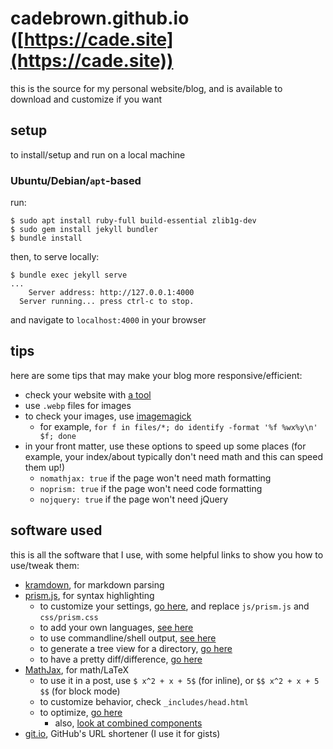 # cadebrown.github.io ([https://cade.site](https://cade.site))

this is the source for my personal website/blog, and is available to download and customize if you want

## setup

to install/setup and run on a local machine

### Ubuntu/Debian/`apt`-based

run:

```shell
$ sudo apt install ruby-full build-essential zlib1g-dev
$ sudo gem install jekyll bundler
$ bundle install
```

then, to serve locally:

```shell
$ bundle exec jekyll serve
...
    Server address: http://127.0.0.1:4000
  Server running... press ctrl-c to stop.
```

and navigate to `localhost:4000` in your browser


## tips

here are some tips that may make your blog more responsive/efficient:

  * check your website with [a tool](https://developers.google.com/speed/pagespeed/insights/)
  * use `.webp` files for images
  * to check your images, use [imagemagick](https://imagemagick.org/script/identify.php)
    * for example, `for f in files/*; do identify -format '%f %wx%y\n' $f; done`
  * in your front matter, use these options to speed up some places (for example, your index/about typically don't need math and this can speed them up!)
    * `nomathjax: true` if the page won't need math formatting
    * `noprism: true` if the page won't need code formatting
    * `nojquery: true` if the page won't need jQuery

## software used

this is all the software that I use, with some helpful links to show you how to use/tweak them:

  * [kramdown](https://kramdown.gettalong.org/syntax.html), for markdown parsing
  * [prism.js](https://prismjs.com/), for syntax highlighting
    * to customize your settings, [go here](https://prismjs.com/download.html), and replace `js/prism.js` and `css/prism.css`
    * to add your own languages, [see here](https://prismjs.com/extending.html)
    * to use commandline/shell output, [see here](https://github.com/cadebrown/cadebrown.github.io/blob/main/_posts/2021-09-28-diy-regex-engine.md)
    * to generate a tree view for a directory, [go here](https://prismjs.com/plugins/treeview/)
    * to have a pretty diff/difference, [go here](https://prismjs.com/plugins/diff-highlight/)
  * [MathJax](https://www.mathjax.org/), for math/LaTeX
    * to use it in a post, use `$ x^2 + x + 5$` (for inline), or `$$ x^2 + x + 5 $$` (for block mode)
    * to customize behavior, check `_includes/head.html`
    * to optimize, [go here](https://docs.mathjax.org/en/latest/misc/faq.html#faq-slow-no-math)
      * also, [look at combined components](https://docs.mathjax.org/en/latest/web/components/combined.html)
  * [git.io](https://git.io/), GitHub's URL shortener (I use it for gists)
  

